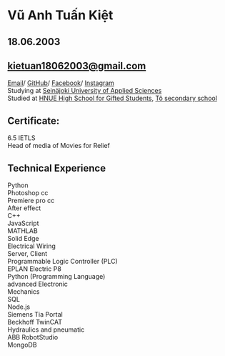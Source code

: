 # **Vũ Anh Tuấn Kiệt**
## 18.06.2003
## kietuan18062003@gmail.com
[Email](mailto:kietuan18062003.com)/ [GitHub](https://github.com/kietvuu)/ [Facebook](https://www.facebook.com/KietVuuuu/)/ [Instagram](https://www.instagram.com/_kiet.vu_/) <br>
Studying at [Seinäjoki University of Applied Sciences](https://www.seamk.fi/en/) <br>
Studied at [HNUE High School for Gifted Students](https://www.facebook.com/HNUEHighSchool), [Tô  secondary school](https://www.facebook.com/THCSTohoang/) <br>
## Certificate: <br>
6.5 IETLS <br>
Head of media of Movies for Relief
## Technical Experience
Python <br>
Photoshop cc <br>
Premiere pro cc <br>
After effect <br>
C++ <br>
JavaScript<br>
MATHLAB<br>
Solid Edge<br>
Electrical Wiring<br>
Server, Client<br>
Programmable Logic Controller (PLC)<br>
EPLAN Electric P8<br>
Python (Programming Language)<br>
advanced Electronic<br>
Mechanics<br>
SQL<br>
Node.js<br>
Siemens Tia Portal<br>
Beckhoff TwinCAT<br>
Hydraulics and pneumatic<br>
ABB RobotStudio<br>
MongoDB<br>
